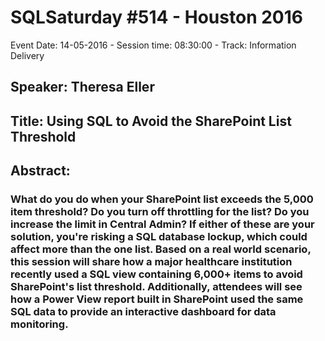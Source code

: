 # SQLSaturday #514 - Houston 2016
Event Date: 14-05-2016 - Session time: 08:30:00 - Track: Information Delivery
## Speaker: Theresa Eller
## Title: Using SQL to Avoid the SharePoint List Threshold
## Abstract:
### What do you do when your SharePoint list exceeds the 5,000 item threshold? Do you turn off throttling for the list? Do you increase the limit in Central Admin? If either of these are your solution, you're risking a SQL database lockup, which could affect more than the one list. Based on a real world scenario, this session will share how a major healthcare institution recently used a SQL view containing 6,000+ items to avoid SharePoint's list threshold. Additionally, attendees will see how a Power View report built in SharePoint used the same SQL data to provide an interactive dashboard for data monitoring.
